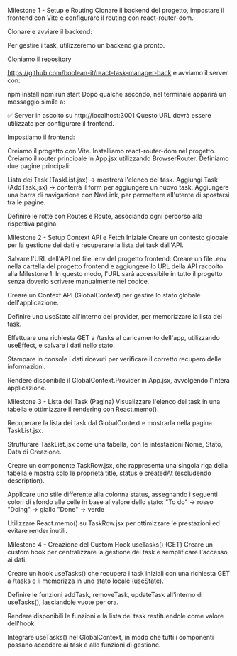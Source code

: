 Milestone 1 - Setup e Routing
Clonare il backend del progetto, impostare il frontend con Vite e configurare il routing con react-router-dom.

Clonare e avviare il backend:

Per gestire i task, utilizzeremo un backend già pronto.

Cloniamo il repository

https://github.com/boolean-it/react-task-manager-back
e avviamo il server con:

npm install
npm run start
Dopo qualche secondo, nel terminale apparirà un messaggio simile a:

✅ Server in ascolto su http://localhost:3001
Questo URL dovrà essere utilizzato per configurare il frontend.

Impostiamo il frontend:

Creiamo il progetto con Vite.
Installiamo react-router-dom nel progetto.
Creiamo il router principale in App.jsx utilizzando BrowserRouter.
Definiamo due pagine principali:

Lista dei Task (TaskList.jsx) → mostrerà l'elenco dei task.
Aggiungi Task (AddTask.jsx) → conterrà il form per aggiungere un nuovo task.
Aggiungere una barra di navigazione con NavLink, per permettere all'utente di spostarsi tra le pagine.

Definire le rotte con Routes e Route, associando ogni percorso alla rispettiva pagina.


 Milestone 2 - Setup Context API e Fetch Iniziale
Creare un contesto globale per la gestione dei dati e recuperare la lista dei task dall'API.

Salvare l'URL dell'API nel file .env del progetto frontend:
Creare un file .env nella cartella del progetto frontend e aggiungere lo URL della API raccolto alla Milestone 1.
In questo modo, l'URL sarà accessibile in tutto il progetto senza doverlo scrivere manualmente nel codice.

Creare un Context API (GlobalContext) per gestire lo stato globale dell'applicazione.

Definire uno useState all'interno del provider, per memorizzare la lista dei task.

Effettuare una richiesta GET a /tasks al caricamento dell'app, utilizzando useEffect, e salvare i dati nello stato.

Stampare in console i dati ricevuti per verificare il corretto recupero delle informazioni.

Rendere disponibile il GlobalContext.Provider in App.jsx, avvolgendo l'intera applicazione.


Milestone 3 - Lista dei Task (Pagina)
Visualizzare l'elenco dei task in una tabella e ottimizzare il rendering con React.memo().

Recuperare la lista dei task dal GlobalContext e mostrarla nella pagina TaskList.jsx.

Strutturare TaskList.jsx come una tabella, con le intestazioni Nome, Stato, Data di Creazione.

Creare un componente TaskRow.jsx, che rappresenta una singola riga della tabella e mostra solo le proprietà title, status e createdAt (escludendo description).

Applicare uno stile differente alla colonna status, assegnando i seguenti colori di sfondo alle celle in base al valore dello stato:
"To do" → rosso
"Doing" → giallo
"Done" → verde

Utilizzare React.memo() su TaskRow.jsx per ottimizzare le prestazioni ed evitare render inutili.


Milestone 4 - Creazione del Custom Hook useTasks() (GET)
Creare un custom hook per centralizzare la gestione dei task e semplificare l'accesso ai dati.

Creare un hook useTasks() che recupera i task iniziali con una richiesta GET a /tasks e li memorizza in uno stato locale (useState).

Definire le funzioni addTask, removeTask, updateTask all'interno di useTasks(), lasciandole vuote per ora.

Rendere disponibili le funzioni e la lista dei task restituendole come valore dell'hook.

Integrare useTasks() nel GlobalContext, in modo che tutti i componenti possano accedere ai task e alle funzioni di gestione.